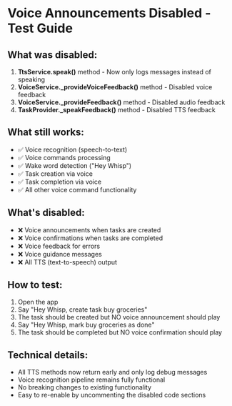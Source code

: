 # Voice Announcements Disabled - Test Guide

## What was disabled:
1. **TtsService.speak()** method - Now only logs messages instead of speaking
2. **VoiceService._provideVoiceFeedback()** method - Disabled voice feedback
3. **VoiceService._provideFeedback()** method - Disabled audio feedback
4. **TaskProvider._speakFeedback()** method - Disabled TTS feedback

## What still works:
- ✅ Voice recognition (speech-to-text)
- ✅ Voice commands processing
- ✅ Wake word detection ("Hey Whisp")
- ✅ Task creation via voice
- ✅ Task completion via voice
- ✅ All other voice command functionality

## What's disabled:
- ❌ Voice announcements when tasks are created
- ❌ Voice confirmations when tasks are completed
- ❌ Voice feedback for errors
- ❌ Voice guidance messages
- ❌ All TTS (text-to-speech) output

## How to test:
1. Open the app
2. Say "Hey Whisp, create task buy groceries"
3. The task should be created but NO voice announcement should play
4. Say "Hey Whisp, mark buy groceries as done"
5. The task should be completed but NO voice confirmation should play

## Technical details:
- All TTS methods now return early and only log debug messages
- Voice recognition pipeline remains fully functional
- No breaking changes to existing functionality
- Easy to re-enable by uncommenting the disabled code sections
